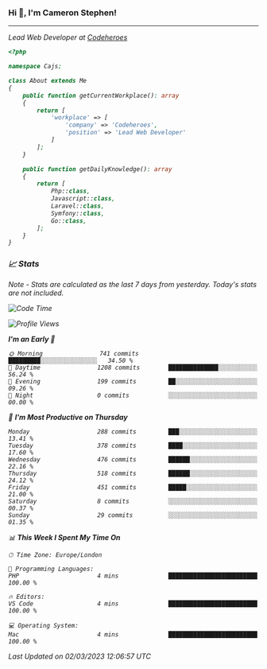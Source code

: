 ### Hi 👋, I'm Cameron Stephen!
<hr>
<p><em>Lead Web Developer at <a href="https://codeheroes.co.uk">Codeheroes</a></p>


```php
<?php

namespace Cajs;

class About extends Me
{
    public function getCurrentWorkplace(): array
    {
        return [
            'workplace' => [
                'company' => 'Codeheroes',
                'position' => 'Lead Web Developer'
            ]
        ];
    }

    public function getDailyKnowledge(): array
    {
        return [
            Php::class,
            Javascript::class,
            Laravel::class,
            Symfony::class,
            Go::class,
        ];
    }
}
```

### 📈 Stats
<p><em>Note - Stats are calculated as the last 7 days from yesterday. Today's stats are not included.</em></p>


<!--START_SECTION:waka-->
![Code Time](http://img.shields.io/badge/Code%20Time-3%2C251%20hrs%2039%20mins-blue)

![Profile Views](http://img.shields.io/badge/Profile%20Views-3-blue)

**I'm an Early 🐤** 

```text
🌞 Morning                741 commits         █████████░░░░░░░░░░░░░░░░   34.50 % 
🌆 Daytime                1208 commits        ██████████████░░░░░░░░░░░   56.24 % 
🌃 Evening                199 commits         ██░░░░░░░░░░░░░░░░░░░░░░░   09.26 % 
🌙 Night                  0 commits           ░░░░░░░░░░░░░░░░░░░░░░░░░   00.00 % 
```
📅 **I'm Most Productive on Thursday** 

```text
Monday                   288 commits         ███░░░░░░░░░░░░░░░░░░░░░░   13.41 % 
Tuesday                  378 commits         ████░░░░░░░░░░░░░░░░░░░░░   17.60 % 
Wednesday                476 commits         ██████░░░░░░░░░░░░░░░░░░░   22.16 % 
Thursday                 518 commits         ██████░░░░░░░░░░░░░░░░░░░   24.12 % 
Friday                   451 commits         █████░░░░░░░░░░░░░░░░░░░░   21.00 % 
Saturday                 8 commits           ░░░░░░░░░░░░░░░░░░░░░░░░░   00.37 % 
Sunday                   29 commits          ░░░░░░░░░░░░░░░░░░░░░░░░░   01.35 % 
```


📊 **This Week I Spent My Time On** 

```text
🕑︎ Time Zone: Europe/London

💬 Programming Languages: 
PHP                      4 mins              █████████████████████████   100.00 % 

🔥 Editors: 
VS Code                  4 mins              █████████████████████████   100.00 % 

💻 Operating System: 
Mac                      4 mins              █████████████████████████   100.00 % 
```


 Last Updated on 02/03/2023 12:06:57 UTC
<!--END_SECTION:waka-->

